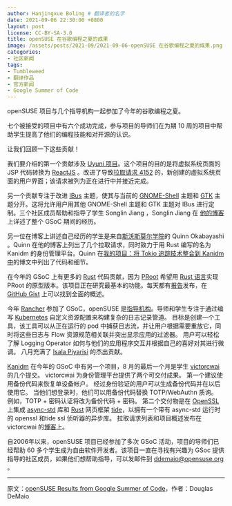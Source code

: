 ```yaml
---
author: Hanjingxue Boling # 翻译者的名字
date: 2021-09-06 22:30:00 +0800
layout: post
license: CC-BY-SA-3.0
title: openSUSE 在谷歌编程之夏的成果
image: /assets/posts/2021-09/2021-09-06-openSUSE 在谷歌编程之夏的成果.png
categories:
- 社区新闻
tags:
- Tumbleweed
- 翻译作品
- 官方新闻
- Google Summer of Code
---
```


openSUSE 项目与几个指导机构一起参加了今年的谷歌编程之夏。

七个被接受的项目中有六个成功完成，参与项目的导师们在为期 10 周的项目中帮助学生提高了他们的编程技能和对开源的认识。

让我们回顾一下这些贡献！

我们要介绍的第一个贡献涉及 [Uyuni 项目](https://www.uyuni-project.org/)。这个项目的目的是将虚拟系统页面的 JSP 代码转换为 [ReactJS](https://reactjs.org/) 。改进了导致[拉取请求 4152](https://github.com/uyuni-project/uyuni/pull/4152) 的，新创建的虚拟系统页面的用户界面；该请求被列为正在进行中并接近完成。

另一个贡献专注于改进 [IBus](https://github.com/IBus-Customize/Customize-IBus) 主题，使其与当前的 [GNOME-Shell](https://wiki.gnome.org/Projects/GnomeShell) 主题和 [GTK](https://www.gtk.org/) 主题分开。这将允许用户用其他 GNOME-Shell 主题和 GTK 主题对 IBus 进行定制。三个社区成员帮助和指导了学生 Songlin Jiang ，Songlin Jiang 在 [他的博客](https://hollowmansblog.wordpress.com/2021/08/21/my-google-summer-of-code-2021/) 上详述了整个 GSoC 期间的经历。

另一位在博客上讲述自己经历的学生是来自[斯沃斯莫尔学院](https://www.swarthmore.edu/)的 Quinn Okabayashi 。Quinn 在他的博客上列出了几个拉取请求，同时致力于用 Rust 编写的名为 Kanidm 的身份管理平台。Quinn 在[我的项目：将 Tokio 追踪技术整合到 Kanidm 中](https://qnnokabayashi.github.io/Google-Summer-of-Code-'21-Work-Product/)的博文中列出了代码和细节。

在今年的 GSoC 上有更多的 [Rust](https://www.rust-lang.org/) 代码贡献，因为 [PRoot](https://wiki.termux.com/wiki/PRoot) 希望用 [Rust 语言](https://www.rust-lang.org/)实现 PRoot 的原型版本。该项目正在研究最基本的功能。每天都有[报告](https://www.notion.so/Daily-Reports-58e5e724aae14eb6814251ab237b9826)发布，在 [GitHub Gist](https://gist.github.com/KB5201314/7f0acf0239f9b1388be55f5cd0bb2b43) 上可以找到全面的概述。

今年 [Rancher](https://github.com/rancher/rancher) 参加了 GSoC，openSUSE 是[指导机构](https://summerofcode.withgoogle.com/organizations/?sp-page=5#6417107362775040)。导师和学生专注于通过编写 [Kubernetes](https://kubernetes.io/) 自定义资源配置来构建复杂的日志记录管道。 目标是创建一个工具，该工具可以从正在运行的 pod 中捕获日志流，并让用户根据需要重放它，同时将这些日志与 Flow 资源规范相关联并突出显示应用的过滤器。 用户可以轻松了解 Logging Operator 如何与他们的应用程序交互并根据自己的喜好对其进行微调。 八月充满了 [Isala Piyarisi](https://github.com/MrSupiri) 的杰出贡献。

[Kanidm](https://github.com/kanidm/kanidm) 在今年的 GSoC 中有另一个项目，8 月的最后一个月是学生 [victorcwai](https://github.com/victorcwai) 的几个提交。 victorcwai 为身份管理平台提供了两个可交付成果。 第一个建议使用备份代码来恢复单设备帐户。 经过身份验证的用户可以生成备份代码并在以后使用它。 当他们想登录时，他们可以用备份代码替换 TOTP/WebAuthn 质询。 例如，TOTP + 密码认证将改为备份代码 + 密码。 第二个交付物是在 [OpenSSL](https://www.openssl.org/) 上集成 [async-std](https://github.com/async-rs/async-std) 库和 [Rust](https://www.rust-lang.org/) 网页框架 [tide](https://crates.io/crates/tide)，以拥有一个带有 async-std 运行时的 openssl 和tide ssl 侦听器的异步库。 拉取请求列表和项目概述发布在 victorcwai 的[博客](https://victorcwai.github.io/blog/2021/08/21/gsoc-final)上。

自2006年以来，openSUSE 项目已经参加了多次 GSoC 活动，项目的导师们已经帮助 60 多个学生成为自由软件开发者。该项目一直在寻找有兴趣为 GSoc 提供指导的社区成员，如果他们想帮助指导，可以发邮件到 ddemaio@opensuse.org 。

------

原文：[openSUSE Results from Google Summer of Code](https://news.opensuse.org/2021/09/06/os-results-from-gsoc/)，作者：Douglas DeMaio

<!--在上面写上原文来源与作者-->